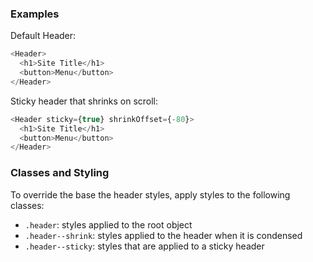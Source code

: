 ### Examples

Default Header:

```js
<Header>
  <h1>Site Title</h1>
  <button>Menu</button>
</Header>
```

Sticky header that shrinks on scroll:

```js
<Header sticky={true} shrinkOffset={-80}>
  <h1>Site Title</h1>
  <button>Menu</button>
</Header>
```

### Classes and Styling

To override the base the header styles, apply styles to the
following classes:

- `.header`: styles applied to the root object
- `.header--shrink`: styles applied to the header when it is
  condensed
- `.header--sticky`: styles that are applied to a sticky
  header
